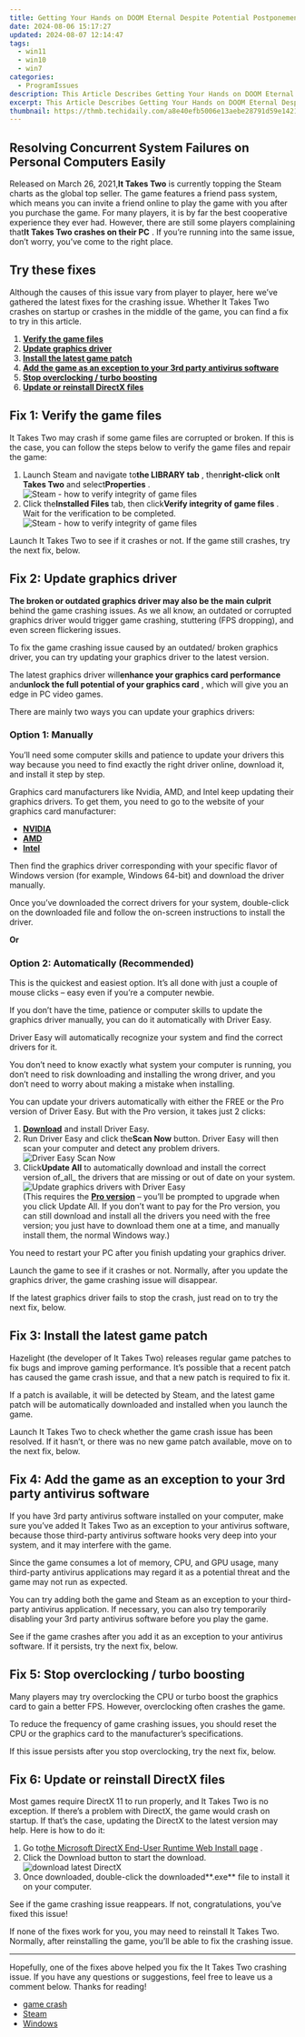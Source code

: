```yaml
---
title: Getting Your Hands on DOOM Eternal Despite Potential Postponement Fixes
date: 2024-08-06 15:17:27
updated: 2024-08-07 12:14:47
tags:
  - win11
  - win10
  - win7
categories:
  - ProgramIssues
description: This Article Describes Getting Your Hands on DOOM Eternal Despite Potential Postponement Fixes
excerpt: This Article Describes Getting Your Hands on DOOM Eternal Despite Potential Postponement Fixes
thumbnail: https://thmb.techidaily.com/a8e40efb5006e13aebe28791d59e1421fc71b918bf8b721d0c966b909b393e53.png
---
```


## Resolving Concurrent System Failures on Personal Computers Easily

Released on March 26, 2021,**It Takes Two** is currently topping the Steam charts as the global top seller. The game features a friend pass system, which means you can invite a friend online to play the game with you after you purchase the game. For many players, it is by far the best cooperative experience they ever had. However, there are still some players complaining that**It Takes Two crashes on their PC** . If you’re running into the same issue, don’t worry, you’ve come to the right place.

## Try these fixes

 Although the causes of this issue vary from player to player, here we’ve gathered the latest fixes for the crashing issue. Whether It Takes Two crashes on startup or crashes in the middle of the game, you can find a fix to try in this article.

1. **[Verify the game files](https://tools.techidaily.com/drivereasy/download/)**
2. **[Update graphics driver](https://tools.techidaily.com/drivereasy/download/)**
3. **[Install the latest game patch](https://tools.techidaily.com/drivereasy/download/)**
4. **[Add the game as an exception to your 3rd party antivirus software](https://tools.techidaily.com/drivereasy/download/)**
5. **[Stop overclocking / turbo boosting](https://tools.techidaily.com/drivereasy/download/)**
6. **[Update or reinstall DirectX files](https://tools.techidaily.com/drivereasy/download/)**

## Fix 1: Verify the game files

 It Takes Two may crash if some game files are corrupted or broken. If this is the case, you can follow the steps below to verify the game files and repair the game:

1. Launch Steam and navigate to**the LIBRARY tab** , then**right-click** on**It Takes Two** and select**Properties** .  
![Steam - how to verify integrity of game files](https://www.drivereasy.com/wp-content/uploads/2023/10/Steam-verify-integrity-of-game-files-properties.jpg)
2. Click the**Installed Files** tab, then click**Verify integrity of game files** . Wait for the verification to be completed.  
![Steam - how to verify integrity of game files](https://www.drivereasy.com/wp-content/uploads/2023/10/Steam-verify-integrity-of-game-files.jpg)

 Launch It Takes Two to see if it crashes or not. If the game still crashes, try the next fix, below.

## Fix 2: Update graphics driver

 **The broken or outdated graphics driver may also be the main culprit** behind the game crashing issues. As we all know, an outdated or corrupted graphics driver would trigger game crashing, stuttering (FPS dropping), and even screen flickering issues.

 To fix the game crashing issue caused by an outdated/ broken graphics driver, you can try updating your graphics driver to the latest version.

 The latest graphics driver will**enhance your graphics card performance** and**unlock the full potential of your graphics card** , which will give you an edge in PC video games.

There are mainly two ways you can update your graphics drivers:

### Option 1: Manually

 You’ll need some computer skills and patience to update your drivers this way because you need to find exactly the right driver online, download it, and install it step by step.

 Graphics card manufacturers like Nvidia, AMD, and Intel keep updating their graphics drivers. To get them, you need to go to the website of your graphics card manufacturer:

* **[NVIDIA](https://tools.techidaily.com/drivereasy/download/)**
* **[AMD](https://www.amd.com/en/support)**
* **[Intel](https://downloadcenter.intel.com/)**

 Then find the graphics driver corresponding with your specific flavor of Windows version (for example, Windows 64-bit) and download the driver manually.

 Once you’ve downloaded the correct drivers for your system, double-click on the downloaded file and follow the on-screen instructions to install the driver.

**Or**

### Option 2: Automatically (Recommended)

 This is the quickest and easiest option. It’s all done with just a couple of mouse clicks – easy even if you’re a computer newbie.

 If you don’t have the time, patience or computer skills to update the graphics driver manually, you can do it automatically with Driver Easy.

 Driver Easy will automatically recognize your system and find the correct drivers for it.

 You don’t need to know exactly what system your computer is running, you don’t need to risk downloading and installing the wrong driver, and you don’t need to worry about making a mistake when installing.

 You can update your drivers automatically with either the FREE or the Pro version of Driver Easy. But with the Pro version, it takes just 2 clicks:

1. **[Download](https://tools.techidaily.com/drivereasy/download/)**  and install Driver Easy.
2. Run Driver Easy and click the**Scan Now** button. Driver Easy will then scan your computer and detect any problem drivers.  
![Driver Easy Scan Now](https://images.drivereasy.com/wp-content/uploads/2021/03/Driver-Easy-Scan-Now.jpg)
3. Click**Update All** to automatically download and install the correct version of_all_ the drivers that are missing or out of date on your system.  
![Update graphics drivers with Driver Easy](https://images.drivereasy.com/wp-content/uploads/2020/09/de-update-all-rtx-3080.jpg)  
 (This requires the **[Pro version](https://tools.techidaily.com/drivereasy/download/)**  – you’ll be prompted to upgrade when you click Update All. If you don’t want to pay for the Pro version, you can still download and install all the drivers you need with the free version; you just have to download them one at a time, and manually install them, the normal Windows way.)

 You need to restart your PC after you finish updating your graphics driver.

 Launch the game to see if it crashes or not. Normally, after you update the graphics driver, the game crashing issue will disappear.

 If the latest graphics driver fails to stop the crash, just read on to try the next fix, below.

## Fix 3: Install the latest game patch

 Hazelight (the developer of It Takes Two) releases regular game patches to fix bugs and improve gaming performance. It’s possible that a recent patch has caused the game crash issue, and that a new patch is required to fix it.

 If a patch is available, it will be detected by Steam, and the latest game patch will be automatically downloaded and installed when you launch the game.

 Launch It Takes Two to check whether the game crash issue has been resolved. If it hasn’t, or there was no new game patch available, move on to the next fix, below.

## Fix 4: Add the game as an exception to your 3rd party antivirus software

 If you have 3rd party antivirus software installed on your computer, make sure you’ve added It Takes Two as an exception to your antivirus software, because those third-party antivirus software hooks very deep into your system, and it may interfere with the game.

 Since the game consumes a lot of memory, CPU, and GPU usage, many third-party antivirus applications may regard it as a potential threat and the game may not run as expected.

 You can try adding both the game and Steam as an exception to your third-party antivirus application. If necessary, you can also try temporarily disabling your 3rd party antivirus software before you play the game.

 See if the game crashes after you add it as an exception to your antivirus software. If it persists, try the next fix, below.

## Fix 5: Stop overclocking / turbo boosting

 Many players may try overclocking the CPU or turbo boost the graphics card to gain a better FPS. However, overclocking often crashes the game.

 To reduce the frequency of game crashing issues, you should reset the CPU or the graphics card to the manufacturer’s specifications.

 If this issue persists after you stop overclocking, try the next fix, below.

## Fix 6: Update or reinstall DirectX files

 Most games require DirectX 11 to run properly, and It Takes Two is no exception. If there’s a problem with DirectX, the game would crash on startup. If that’s the case, updating the DirectX to the latest version may help. Here is how to do it:

1. Go to[the Microsoft DirectX End-User Runtime Web Install page](https://www.microsoft.com/en-us/download/details.aspx?id=35) .
2. Click the Download button to start the download.  
![download latest DirectX](https://images.drivereasy.com/wp-content/uploads/2021/03/download-latest-DirectX.jpg)
3. Once downloaded, double-click the downloaded**.exe** file to install it on your computer.

 See if the game crashing issue reappears. If not, congratulations, you’ve fixed this issue!

 If none of the fixes work for you, you may need to reinstall It Takes Two. Normally, after reinstalling the game, you’ll be able to fix the crashing issue.

---

 Hopefully, one of the fixes above helped you fix the It Takes Two crashing issue. If you have any questions or suggestions, feel free to leave us a comment below. Thanks for reading!

* [game crash](https://tools.techidaily.com/drivereasy/download/)
* [Steam](https://tools.techidaily.com/drivereasy/download/)
* [Windows](https://tools.techidaily.com/drivereasy/download/)

<ins class="adsbygoogle"
     style="display:block"
     data-ad-format="autorelaxed"
     data-ad-client="ca-pub-7571918770474297"
     data-ad-slot="1223367746"></ins>



<ins class="adsbygoogle"
     style="display:block"
     data-ad-client="ca-pub-7571918770474297"
     data-ad-slot="8358498916"
     data-ad-format="auto"
     data-full-width-responsive="true"></ins>
